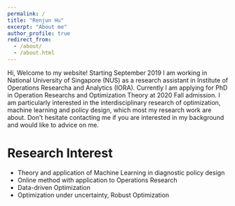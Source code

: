 ```yaml
---
permalink: /
title: "Renjun Hu"
excerpt: "About me"
author_profile: true
redirect_from: 
  - /about/
  - /about.html
---
```


Hi, Welcome to my website! Starting September 2019 I am working in National University of Singapore (NUS) as a research assistant in Institute of Operations Researcha and Analytics (IORA). Currently I am applying for PhD in Operation Researchs and Optimization Theory at 2020 Fall admission.  I am particularly interested in the interdisciplinary research of optimization, machine learning and policy design, which most my research work are about. Don't hesitate contacting me if you are interested in my background and would like to advice on me.


Research Interest 
=====
* Theory and application of Machine Learning in diagnostic policy design
* Online method with application to Operations Research
* Data-driven Optimization 
* Optimization under uncertainty, Robust Optimization
